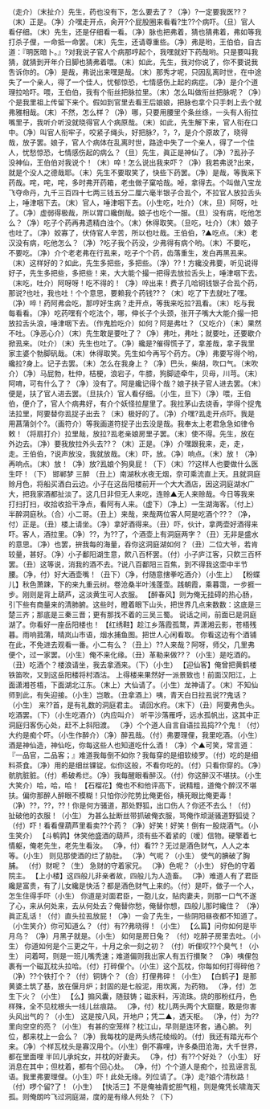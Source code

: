 <!-- { "loadSidebar": true } -->
（走介）（末扯介）先生，药也没有下，怎么要去了？（净）?一定要我医??？（末）正是。（净）介嘿走开点，肏开?个屁股圈来看看?生??个病吓。（旦）官人看仔细。（末）先生，还是仔细看一看。（净）脉也把弗着，猜也猜弗着，弗如等我打杀子俚，一命抵一命罢。（末）先生，还请尊重些。（净）弗是哟，王伯伯，自古道：『明医暗卜。』?对我说子官人个病那哼起个，我嘿就好下药哉哟。只是要叫我猜，就猜到开年介日脚也猜弗着喂。（末）如此，先生，我对你说了，你不要说我吿诉你的。（净）是哉，弗说出来嘿是哉。（末）那秀才呢，只因乱离时世，在中途失了一个亲人，得了一个佳人，忧郁惊恐，七情感伤上起的病症。（净）是介个道理拉哈吓。喂，王伯伯，我有个衔丝把脉拉里。（末）怎么叫做衔丝把脉呢？（净）个是我里祖上传留下来个。假如到官里去看王后娘娘，把脉也拿个只手刺上去个就弗雅相哉。（末）不然，怎么样？（净）哪，只要用腰里个条丝绦，一头有人衔拉嘴里子，我听介听没就晓得官人个病原哉。（末）如此，先生解下来，官人衔在口中。（净）叫官人衔牢子，咬紧子绳头，好把脉?，?，?，是介个原故了，晓得哉，放子罢。娘子，官人个病体在乱离时世，路途中失了一个亲人，得了一个佳人，忧愁惊恐，七情感伤起的病么？（旦）先生，眞正是神仙了。（净）?厾孙子没神仙，王伯伯对我说个！（末）啐！怎么说出我来吓？（净）我若弗说?出来，就是个没人之德哉耶。（末）先生不要取笑了，快些下药罢。（净）是哉，等我来下药哉。咤，咤，咤，多时弗开药箱，老虫做子窠哈哉。啅，拿得去。个叫做八宝龙飞夺命丹，九千三百四十七两三钱五分二厘六毫半银子合厾个，不拉官人放拉舌头上，唾津咽下去。（末）官人，唾津咽下去。（小生吃，吐介）（末，旦）阿呀，吐了。（净）虚弱得极哉，所以胃口纔倒哉。娘子也吃个一服。（旦）没有病，吃他怎么？（净）吃子个药再弗遗精白浊个。（末）休得取笑。（旦吃，吐介）（末）娘子也吐了。（净）姣寡了，伏侍官人辛苦，所以也吐哉。王伯伯，?▲吃点。（末）老汉没有病，吃他怎么？（净）?吃子我个药没，少弗得有病个哟。（末）不要吃，不要吃。（净）介个老老弗在行厾来，吃子个个药，齿落重生，发白再黑厾来。（末）这样好的？如此，先生多把些，多把些。（净）??！方纔没弗要，听见说得好子，先生多把些，多把些！来，大大能个撮一把得去放拉舌头上，唾津咽下去。（末吃，吐介）阿呀呀！吃不得的！（净）啐出来！费子几哈铜钱银子合厾个药，那说?也吐，我也吐！个个意思，要赖我个药钱??？（末）吃了下去就吐了嘿。（净）啐！药阿弗会吃，那哼好生病？走开点，等我来吃拉?厾看。（末）吃与我每看看。（净）吃药嘿有个吃法个，哪，伸长子个头颈，张开子嘴大大能介撮一把放拉舌头浪，唾津咽下去。（作鬼脸吃介）如何？阿是弗吐？（又吃介）（末）果然不吐。（净恶心介）（末）先生敢是要吐了？（净）弗吐，弗吐；就要吐，还要歇介掀厾来。（吐介）（末）先生也吐了。（净）纔是?催得慌子了，拿差哉，拿子我里家主婆个勃脚矾哉。（末）休得取笑。先生如今再写个药方。（净）弗要写得个哟，纔拉?身上。记子去罢。（末）怎么在我身上？（净）巴头，柴胡，吹口气。（末吹介）（净）马屁勃，杜仲，桔梗，浪宕子，牛膝，狗脚迹牵牛，贝母，川芎。（末）阿唷，可有什么了？（净）没有了。阿是纔记得个哉？娘子扶子官人进去罢。（末）便是，扶了官人进去罢。（旦扶介）官人看仔细。（小生，旦下）（净）喂，王伯伯，便介了，官人个病弗好，有介个妖怪拉屋里了。我拉茅山去烧香，学得个捉鬼法拉里，阿要替你厾捉子出去？（末）极好的了。（净）介嘿?厾走开点吓。我是用菖蒲剑个?。（画符介）等我画道符捉子出去没是哉。我奉太上老君急急如律令敕！（将扇打介）拉里哉，放拉?厾老亲娘房里子罢。（末）使不得。先生，放在外边去。（净）要我放拉外头去??？（末）正是。（净）介嘿跟我来，走，走，走。王伯伯，?说声放没，我就放哉。（末）吓，放。（净）响点。（末）放！（净）再响点。（末）放！（净）放?厾娘个狗臭屁！（下）（末）??这样人也要做什么医生吓！（下）
邯郸梦
三醉
（丑上）南湖秋水夜无烟，奈可乘流直上天。且就洞庭赊月色，将船买酒白云边。小子在这岳阳楼前开一个大大酒店，因这洞庭湖水广大，把我家酒都扯淡了。这几日非但无人来吃，连赊▲无人来赊哉。今日等我来打扫打扫，收拾收拾干净点，看阿有人来。（虚下）（净上）一生湖海客。（付上）半醉洞庭秋。（合）小二哥。（丑上）来哉，来哉两位客人阿是吃酒个??？（净，付）正是。（丑）楼上请坐。（净）拿好酒得来。（丑）吓，伙计，拿两壶好酒得来吓。客人，酒拉里。（净）??，为??了，个酒壶上有洞庭两字？（丑）无非是盛水的意思。（净）也罢，拚我每的海量，呑你这洞庭湖如何？（丑）二位大爷，若肯较量，甚好。（净）小子鄱阳湖生意，飮八百杯罢。（付）小子庐江客，只飮三百杯罢。（丑）这等说，消我的酒不去。?说八百鄱阳三百焦，到不得我这壶中半节腰。（净，付）好大酒壶嘴！（丑下）（净，付随意搳拳吃酒介）（小生上）
【粉蝶儿】秋色萧踈，下的来九重云树。卷沧桑半叶浅蓬壶。践朝霞，乘暮霭，一步捱一步。刚则是背上葫芦，这淡黄生可人衣服。
【醉春风】则为俺无挂碍的热心肠，引下些有商量来的清肺腑。这些时，瞪着眼下山头，把世界几点来数数：这底是三楚三齐；那底是三秦三晋；更有那找不着的三吴三蜀。
说话之间，前面已是洞庭湖了。你看好一座岳阳楼也！
【红绣鞋】趁江乡落霞孤鹜，弄潇湘云影，苍梧残暮。雨响菰蒲，晴岚山市语，烟水捕鱼图。把世人心闲看取。
你看这边有个酒铺在此，不免进去观看一番。小二有么？（丑上）??人来哉？阿呀，师父，几里弗便个，过一家罢。（小生）俺不来化缘。（丑）革勒来做??？（小生）是吃酒的。（丑）吃酒个？楼浪请坐，我去拿酒来。（下）（小生）
【迎仙客】俺曾把黄鹤楼铁笛吹，又到这岳阳楼将村酒沽。
上得楼来果然好一派景致也！前面汉阳江，上面潇湘苍梧，下面湖北江东。（末上）大仙请了。（小生）龙神请了。（末）不知仙师到此，有失迎接。（小生）岂敢。（丑拿酒上）咦，青天白日拉厾说??鬼话？（小生）
来??首，是有礼数的洞庭君主。
请回水府。（末下）（丑）阿要弗色头。吃酒罢。（下）（小生吃酒介）（内应叫介）
听平沙落雁呼，远水孤帆出，这其中正洞庭归客伤心处，赶不上斜阳渡。
（净）个个道人自言自语拉厾捣??个鬼！（付）大约是痴个吓。（小生作醉介）（净）醉厾哉。（付）弗要理俚，我里吃酒。（小生）酒是神仙造，神仙吃，你每这些人也知道吃什么酒！（净）个▲可笑，常言道：『一品官，二品客；』难道我每倒不如你？我每穿的是细软绫罗。（付）吃的是细料茶食。（净）用的是细丝锞锭。似你这般，不看你吃的。（付）只看你穿的。（净）骯肮脏脏。（付）希破希烂。（净）我每醒眼看醉汉。（付）你这醉汉不堪扶。（小生大笑介）哈，哈，哈！
【石榴花】俺也不和他评高下，说精粗，道俺个醉汉不堪扶。偏你那醉人醉眼不模糊！只怕你沙陀势比俺更俗，横死眼比俺更毒！
（净）??，??，??！你是何方骚道，那处野狐，出口伤人？你还不去么！（付）扯破他的衣服！（小生）
为甚么扯断丝带抓破俺衣服，骂俺作顽涎骚道野狐徒？
（付）吓！看看俚葫芦里看卖??个药？（净）好笑！好笑！倒有一股烧酒气。（小生笑介）
【斗鹌鹑】休笑他盛酒的葫芦，须有些不着紧的〔嗳〕信物。硬擎着七情躯，俺老先生，老先生看汝。
（净，付）看??？无过是酒色财气，人人之本等。（小生）
则见那使酒的烂了胁肚。
（净）气呢？（小生）
使气的腆破了胸脯。
（付）财呢？（生）
急财的守着家兄。
（净）色呢？（小生）
好色的守着院主。
【上小楼】这四般儿非亲者故，四般儿为人造畜。
（净）难道人有了君臣纔是富贵，有了儿女纔是快活？都是酒色财气上来的。（付）是吓，做子一个人，怎生住得手吓（小生）
你道是对面君臣，一胞儿女，贴肉妻夫，则那一口气不遂了心，来从何处来，去从何处去？俺替你愁，俺替你想，四般儿那时纔住？
（净）眞正乱话！（付）直头拉厾放屁！（净）一会了先生，一些阴阳昼夜都不知道了。（小生笑介）你可知道么？（付）有??弗晓得！（小生）
【么篇】问你如何是毕月乌？
（净）月黑子就是。（小生）
如何是房日兔？
（付）吃醉子房里去吐。（小生）
你道如何是个三更之午，十月之余一刻之初？
（付）听俚叹??个臭气！（小生）
问着呵，则是一班儿嘴秃速；难道偏则我出家人有五行攅聚？
（净）咦俚包裹有一个磁瓦枕头拉哈。（付）打碎俚个。（小生）这个瓦枕，你每如何打得碎他？（净）??个铁打个？（付）铜铸个？（合）打俚弗碎！（小生）
【白鹤子】是那黄婆土筑了基，放在偃月炉；封固的是七般泥，用坎离，为药物。
（净，付）怎生下火？（小生）
【么】搧风囊，随鼓铸；磁汞料，泻流珠。烧的那粉红丹，色样殊，全不见枕根头一线儿丝痕路。
（净，付）枕儿两头两个大窟竉，敢是你害头风出气的？（小生）
这是按八风，开地户；凭二▲，透天枢。
（净，付）为??里向空空的亮？（小生）
有甚的空笼样？枕江山，早则是连环套，通心腑。
列位，都来枕上一会么？（净）我每枕的是两头绣花绫缎的。（付）我还有踏光布个来。（净）个样瓦枕头是寡汉用个。（小生）倒不寡哩，许多桑田沧海，大千世界，都在里面哩
半凹儿承姹女，并枕的好妻夫。
（净，付）有??个好处？（小生）
好消息在其中；但枕着，都有个回心处。
（净，付）个个道人是痴个，拉厾诬言乱语。我里弗要理俚。（小生）吓！此处无缘。列位请了。（净）走?娘个清秋路！（付）啰个留?了！（小生）
【快活三】不是俺袖青蛇胆气粗，则是俺凭长啸海天孤。则俺朗吟飞过洞庭湖，度的是有缘人何处？（下）
